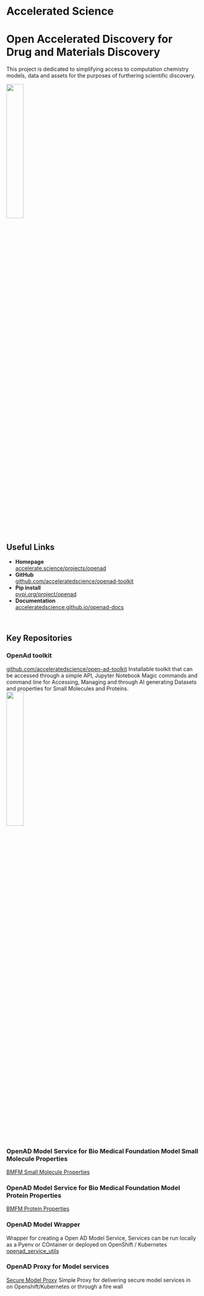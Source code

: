 # Accelerated Science 
# Open Accelerated Discovery for Drug and Materials Discovery

This project is dedicated to simplifying access to computation chemistry models, data and assets for the purposes of furthering scientific discovery.

<img src="https://github.com/user-attachments/assets/684f090b-92a8-41a0-a805-5fd38204d5f4" width="30%" height="30%" >


## Useful Links
- **Homepage**<br>
  [accelerate.science/projects/openad](https://accelerate.science/projects/openad)
- **GitHub**<br>
  [github.com/acceleratedscience/openad-toolkit](https://github.com/acceleratedscience/openad-toolkit)
- **Pip install**<br>
  [pypi.org/project/openad](https://pypi.org/project/openad)
- **Documentation**<br>
  [acceleratedscience.github.io/openad-docs](https://acceleratedscience.github.io/openad-docs)
<br>

## Key Repositories
  ### OpenAd toolkit
  [github.com/acceleratedscience/open-ad-toolkit](https://github.com/acceleratedscience/open-ad-toolkit)
  Installable toolkit that can be accessed through a simple API, Jupyter Notebook Magic commands and command line for Accessing, Managing and through AI generating Datasets and properties for Small Molecules and Proteins. 
<br> <img src="https://github.com/user-attachments/assets/226d5a39-5098-4d8f-bcb9-7990e0277edc" width="30%" height="30%" >

  ### OpenAD Model Service for Bio Medical Foundation Model Small Molecule Properties 
  [BMFM Small Molecule Properties](https://github.com/acceleratedscience/bmfm-sm)
  
  ### OpenAD Model Service for Bio Medical Foundation Model Protein Properties 
  [BMFM Protein Properties](https://github.com/acceleratedscience/bmfm_mammal_inference)

  ### OpenAD Model Wrapper
  Wrapper for creating a Open AD Model Service, Services can be run locally as a Pyenv or COntainer or deployed on OpenShift / Kubernetes
  [openad_service_utils](https://github.com/acceleratedscience/openad_service_utils)

  ### OpenAD Proxy for Model services
  [Secure Model Proxy](https://github.com/acceleratedscience/guardian)
  Simple Proxy for delivering secure model services in on Openshift/Kubernetes or through a fire wall 
